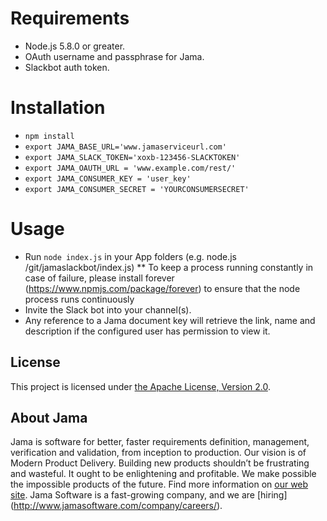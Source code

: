 # Requirements

* Node.js 5.8.0 or greater.
* OAuth username and passphrase for Jama.
* Slackbot auth token.

# Installation

* `npm install`
* `export JAMA_BASE_URL='www.jamaserviceurl.com'`
* `export JAMA_SLACK_TOKEN='xoxb-123456-SLACKTOKEN'`
* `export JAMA_OAUTH_URL = 'www.example.com/rest/'`
* `export JAMA_CONSUMER_KEY = 'user_key'`
* `export JAMA_CONSUMER_SECRET = 'YOURCONSUMERSECRET'`

# Usage

* Run `node index.js` in your App folders (e.g. node.js /git/jamaslackbot/index.js)
** To keep a process running constantly in case of failure, please install forever (https://www.npmjs.com/package/forever) to ensure that the node process runs continuously
* Invite the Slack bot into your channel(s).
* Any reference to a Jama document key will retrieve the link, name and description if the configured user has permission to view it.

## License

This project is licensed under [the Apache License, Version 2.0](https://www.apache.org/licenses/LICENSE-2.0.txt).

## About Jama

Jama is software for better, faster requirements definition, management, verification and validation, from inception to
production. Our vision is of Modern Product Delivery. Building new products shouldn’t be frustrating and wasteful. It
ought to be enlightening and profitable. We make possible the impossible products of the future. Find more information
on [our web site](http://www.jamasoftware.com/). Jama Software is a fast-growing company, and we are [hiring]
(http://www.jamasoftware.com/company/careers/).